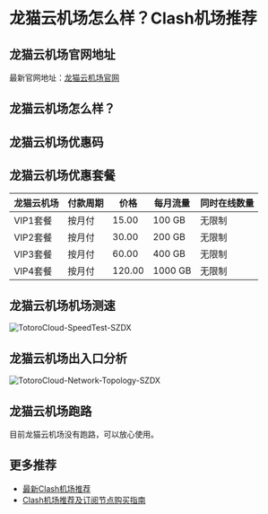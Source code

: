 # 龙猫云机场怎么样？Clash机场推荐

## 龙猫云机场官网地址
最新官网地址：[龙猫云机场官网](https://cf.affxc.com/totorocloud/)

## 龙猫云机场怎么样？


## 龙猫云机场优惠码


## 龙猫云机场优惠套餐

| 龙猫云机场    | 付款周期 | 价格     | 每月流量    | 同时在线数量 |
|--------|------|--------|---------|--------|
| VIP1套餐 | 按月付  | 15.00  | 100 GB  | 无限制    |
| VIP2套餐 | 按月付  | 30.00  | 200 GB  | 无限制    |
| VIP3套餐 | 按月付  | 60.00  | 400 GB  | 无限制    |
| VIP4套餐 | 按月付  | 120.00 | 1000 GB | 无限制    |

## 龙猫云机场机场测速

![TotoroCloud-SpeedTest-SZDX](https://github.com/clashfan/totorocloud/assets/156937986/166b5e69-820d-4cb0-bb49-f7f260ef1ec1)

## 龙猫云机场出入口分析

![TotoroCloud-Network-Topology-SZDX](https://github.com/clashfan/totorocloud/assets/156937986/40fa0724-079f-4856-b74a-09a78868b11e)

## 龙猫云机场跑路
目前龙猫云机场没有跑路，可以放心使用。

## 更多推荐
 - [最新Clash机场推荐](https://github.com/clashfan/jichangtuijian)
 - [Clash机场推荐及订阅节点购买指南](https://clashfan.com/?utm_source=github&utm_medium=clashfan-details)
